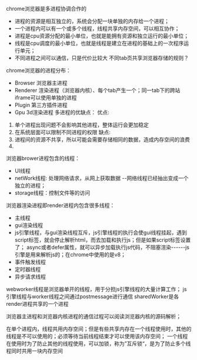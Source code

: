 <!--
 * @Author: qianqian.zhao
 * @Date: 2020-05-26 11:26:35
 * @LastEditors: qianqian.zhao
 * @LastEditTime: 2020-12-12 14:38:10
 * @Description: chrome浏览器的进程分析
 -->

chrome浏览器是多进程协调合作的
* 进程的资源是相互独立的，系统会分配一块单独的内存给一个进程；
* 一个进程内可以有一个或多个线程，线程共享内存空间，可以相互协作；
* 进程是cpu资源分配的最小单位，也就是能拥有资源和独立运行的最小单位；
* 线程是cpu调度的最小单位，也就是线程是建立在进程的基础上的一次程序运行单元；
* 不同进程之间可以通信，只是代价比较大
不同tab页共享浏览器存储的规则？

chrome浏览器的进程分布：
* Browser 浏览器主进程
* Renderer 渲染进程（浏览器内核）、每个tab产生一个；同一tab下的跨站iframe可以使用单独的进程
* Plugin 第三方插件进程
* Gpu 3d渲染进程
多进程的优缺点：
优点: 
1. 单个进程出现问题不会影响其他进程，整体运行会更加稳定
2. 在系统层面可以限制不同进程的权限
缺点:
1. 进程间的资源不共享，所以可能会需要存储相同的数据，造成内存空间的浪费
2. 

浏览器brower进程包含的线程：
* UI线程
* netWork线程: 处理网络请求，从网上获取数据 --网络线程已经抽出变成一个独立的进程；
* storage线程：控制文件等的访问

浏览器渲染进程即render进程内包含很多线程：
* 主线程
* gui渲染线程
* js引擎线程，与gui渲染线程互斥，js引擎线程的执行会使gui线程挂起，遇到script标签，就会停止解析html，而去加载和执行js；但是如果script标签设置了； async或者defer属性，就可以异步加载执行js代码，不阻塞渲染------js引擎是用来解析js的；在chrome中使用的是v8；
* 事件触发线程
* 定时器线程
* 异步请求线程

webworker线程是浏览器单开的线程，用于分担js引擎线程的大量计算工作；
js引擎线程与worker线程之间通过postmessage进行通信
sharedWorker是各render进程共享的一个进程


浏览器主进程和浏览器内核进程的通信过程可以阅读浏览器内核的源码解析；

在单个进程内，线程共用内存空间；但是有些共享内存在一个线程使用时，其他的线程是不可以使用的；必须等待当前线程结束才可以使用该内存空间；
一个线程在使用时为了防止其他的线程使用，可以加锁，称为”互斥锁“，是为了防止多个线程同时共用一块内存空间

